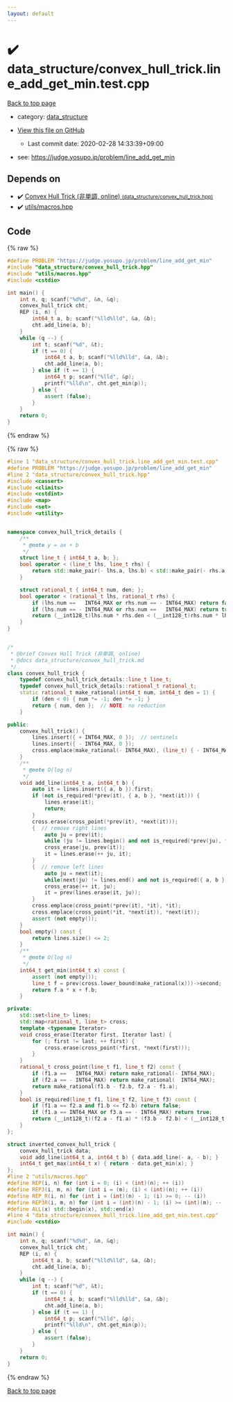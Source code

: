 ```yaml
---
layout: default
---
```


<!-- mathjax config similar to math.stackexchange -->
<script type="text/javascript" async
  src="https://cdnjs.cloudflare.com/ajax/libs/mathjax/2.7.5/MathJax.js?config=TeX-MML-AM_CHTML">
</script>
<script type="text/x-mathjax-config">
  MathJax.Hub.Config({
    TeX: { equationNumbers: { autoNumber: "AMS" }},
    tex2jax: {
      inlineMath: [ ['$','$'] ],
      processEscapes: true
    },
    "HTML-CSS": { matchFontHeight: false },
    displayAlign: "left",
    displayIndent: "2em"
  });
</script>

<script type="text/javascript" src="https://cdnjs.cloudflare.com/ajax/libs/jquery/3.4.1/jquery.min.js"></script>
<script src="https://cdn.jsdelivr.net/npm/jquery-balloon-js@1.1.2/jquery.balloon.min.js" integrity="sha256-ZEYs9VrgAeNuPvs15E39OsyOJaIkXEEt10fzxJ20+2I=" crossorigin="anonymous"></script>
<script type="text/javascript" src="../../assets/js/copy-button.js"></script>
<link rel="stylesheet" href="../../assets/css/copy-button.css" />


# :heavy_check_mark: data_structure/convex_hull_trick.line_add_get_min.test.cpp

<a href="../../index.html">Back to top page</a>

* category: <a href="../../index.html#c8f6850ec2ec3fb32f203c1f4e3c2fd2">data_structure</a>
* <a href="{{ site.github.repository_url }}/blob/master/data_structure/convex_hull_trick.line_add_get_min.test.cpp">View this file on GitHub</a>
    - Last commit date: 2020-02-28 14:33:39+09:00


* see: <a href="https://judge.yosupo.jp/problem/line_add_get_min">https://judge.yosupo.jp/problem/line_add_get_min</a>


## Depends on

* :heavy_check_mark: <a href="../../library/data_structure/convex_hull_trick.hpp.html">Convex Hull Trick (非単調, online) <small>(data_structure/convex_hull_trick.hpp)</small></a>
* :heavy_check_mark: <a href="../../library/utils/macros.hpp.html">utils/macros.hpp</a>


## Code

<a id="unbundled"></a>
{% raw %}
```cpp
#define PROBLEM "https://judge.yosupo.jp/problem/line_add_get_min"
#include "data_structure/convex_hull_trick.hpp"
#include "utils/macros.hpp"
#include <cstdio>

int main() {
    int n, q; scanf("%d%d", &n, &q);
    convex_hull_trick cht;
    REP (i, n) {
        int64_t a, b; scanf("%lld%lld", &a, &b);
        cht.add_line(a, b);
    }
    while (q --) {
        int t; scanf("%d", &t);
        if (t == 0) {
            int64_t a, b; scanf("%lld%lld", &a, &b);
            cht.add_line(a, b);
        } else if (t == 1) {
            int64_t p; scanf("%lld", &p);
            printf("%lld\n", cht.get_min(p));
        } else {
            assert (false);
        }
    }
    return 0;
}

```
{% endraw %}

<a id="bundled"></a>
{% raw %}
```cpp
#line 1 "data_structure/convex_hull_trick.line_add_get_min.test.cpp"
#define PROBLEM "https://judge.yosupo.jp/problem/line_add_get_min"
#line 2 "data_structure/convex_hull_trick.hpp"
#include <cassert>
#include <climits>
#include <cstdint>
#include <map>
#include <set>
#include <utility>


namespace convex_hull_trick_details {
    /**
     * @note y = ax + b
     */
    struct line_t { int64_t a, b; };
    bool operator < (line_t lhs, line_t rhs) {
        return std::make_pair(- lhs.a, lhs.b) < std::make_pair(- rhs.a, rhs.b);
    }

    struct rational_t { int64_t num, den; };
    bool operator < (rational_t lhs, rational_t rhs) {
        if (lhs.num ==   INT64_MAX or rhs.num == - INT64_MAX) return false;
        if (lhs.num == - INT64_MAX or rhs.num ==   INT64_MAX) return true;
        return (__int128_t)lhs.num * rhs.den < (__int128_t)rhs.num * lhs.den;
    }
}


/*
 * @brief Convex Hull Trick (非単調, online)
 * @docs data_structure/convex_hull_trick.md
 */
class convex_hull_trick {
    typedef convex_hull_trick_details::line_t line_t;
    typedef convex_hull_trick_details::rational_t rational_t;
    static rational_t make_rational(int64_t num, int64_t den = 1) {
        if (den < 0) { num *= -1; den *= -1; }
        return { num, den };  // NOTE: no reduction
    }

public:
    convex_hull_trick() {
        lines.insert({ + INT64_MAX, 0 });  // sentinels
        lines.insert({ - INT64_MAX, 0 });
        cross.emplace(make_rational(- INT64_MAX), (line_t) { - INT64_MAX, 0 });
    }
    /**
     * @note O(log n)
     */
    void add_line(int64_t a, int64_t b) {
        auto it = lines.insert({ a, b }).first;
        if (not is_required(*prev(it), { a, b }, *next(it))) {
            lines.erase(it);
            return;
        }
        cross.erase(cross_point(*prev(it), *next(it)));
        {  // remove right lines
            auto ju = prev(it);
            while (ju != lines.begin() and not is_required(*prev(ju), *ju, { a, b })) -- ju;
            cross_erase(ju, prev(it));
            it = lines.erase(++ ju, it);
        }
        {  // remove left lines
            auto ju = next(it);
            while(next(ju) != lines.end() and not is_required({ a, b }, *ju, *next(ju))) ++ ju;
            cross_erase(++ it, ju);
            it = prev(lines.erase(it, ju));
        }
        cross.emplace(cross_point(*prev(it), *it), *it);
        cross.emplace(cross_point(*it, *next(it)), *next(it));
        assert (not empty());
    }
    bool empty() const {
        return lines.size() <= 2;
    }
    /**
     * @note O(log n)
     */
    int64_t get_min(int64_t x) const {
        assert (not empty());
        line_t f = prev(cross.lower_bound(make_rational(x)))->second;
        return f.a * x + f.b;
    }

private:
    std::set<line_t> lines;
    std::map<rational_t, line_t> cross;
    template <typename Iterator>
    void cross_erase(Iterator first, Iterator last) {
        for (; first != last; ++ first) {
            cross.erase(cross_point(*first, *next(first)));
        }
    }
    rational_t cross_point(line_t f1, line_t f2) const {
        if (f1.a ==   INT64_MAX) return make_rational(- INT64_MAX);
        if (f2.a == - INT64_MAX) return make_rational(  INT64_MAX);
        return make_rational(f1.b - f2.b, f2.a - f1.a);
    }
    bool is_required(line_t f1, line_t f2, line_t f3) const {
        if (f1.a == f2.a and f1.b <= f2.b) return false;
        if (f1.a == INT64_MAX or f3.a == - INT64_MAX) return true;
        return (__int128_t)(f2.a - f1.a) * (f3.b - f2.b) < (__int128_t)(f2.b - f1.b) * (f3.a - f2.a);
    }
};

struct inverted_convex_hull_trick {
    convex_hull_trick data;
    void add_line(int64_t a, int64_t b) { data.add_line(- a, - b); }
    int64_t get_max(int64_t x) { return - data.get_min(x); }
};
#line 2 "utils/macros.hpp"
#define REP(i, n) for (int i = 0; (i) < (int)(n); ++ (i))
#define REP3(i, m, n) for (int i = (m); (i) < (int)(n); ++ (i))
#define REP_R(i, n) for (int i = (int)(n) - 1; (i) >= 0; -- (i))
#define REP3R(i, m, n) for (int i = (int)(n) - 1; (i) >= (int)(m); -- (i))
#define ALL(x) std::begin(x), std::end(x)
#line 4 "data_structure/convex_hull_trick.line_add_get_min.test.cpp"
#include <cstdio>

int main() {
    int n, q; scanf("%d%d", &n, &q);
    convex_hull_trick cht;
    REP (i, n) {
        int64_t a, b; scanf("%lld%lld", &a, &b);
        cht.add_line(a, b);
    }
    while (q --) {
        int t; scanf("%d", &t);
        if (t == 0) {
            int64_t a, b; scanf("%lld%lld", &a, &b);
            cht.add_line(a, b);
        } else if (t == 1) {
            int64_t p; scanf("%lld", &p);
            printf("%lld\n", cht.get_min(p));
        } else {
            assert (false);
        }
    }
    return 0;
}

```
{% endraw %}

<a href="../../index.html">Back to top page</a>


